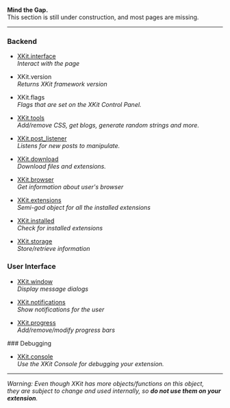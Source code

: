 **Mind the Gap.**  
This section is still under construction, and most pages are missing.

***

### Backend

* [XKit.interface](https://github.com/atesh/XKit/wiki/XKit.interface)   
	_Interact with the page_

* XKit.version  
	_Returns XKit framework version_
	
* XKit.flags  
	_Flags that are set on the XKit Control Panel._

* [XKit.tools](https://github.com/atesh/XKit/wiki/XKit.tools)   
	_Add/remove CSS, get blogs, generate random strings and more._
	
* [XKit.post_listener](https://github.com/atesh/XKit/wiki/XKit.post_listener)   
	_Listens for new posts to manipulate._
	
* [XKit.download](https://github.com/atesh/XKit/wiki/XKit.download)   
	_Download files and extensions._
	
* [XKit.browser](https://github.com/atesh/XKit/wiki/XKit.browser)   
	_Get information about user's browser_
	
* [XKit.extensions](https://github.com/atesh/XKit/wiki/XKit.extensions)   
	_Semi-god object for all the installed extensions_
	
* [XKit.installed](https://github.com/atesh/XKit/wiki/XKit.installed)   
	_Check for installed extensions_
	
* [XKit.storage](https://github.com/atesh/XKit/wiki/XKit.storage)   
	_Store/retrieve information_
	
### User Interface
	
* [XKit.window](https://github.com/atesh/XKit/wiki/XKit.window)   
	_Display message dialogs_
	
* [XKit.notifications](https://github.com/atesh/XKit/wiki/XKit.notifications)   
	_Show notifications for the user_
	
* [XKit.progress](https://github.com/atesh/XKit/wiki/XKit.progress)   
	_Add/remove/modify progress bars_
	
### Debugging

* [XKit.console](https://github.com/atesh/XKit/wiki/XKit.console)   
	_Use the XKit Console for debugging your extension._

***

_Warning: Even though XKit has more objects/functions on this object,   
they are subject to change and used internally, so **do not use them on your extension**._